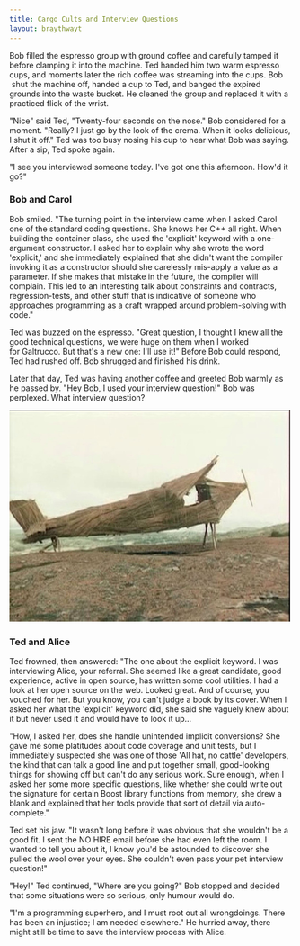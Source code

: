 ```yaml
---
title: Cargo Cults and Interview Questions
layout: braythwayt
---
```


Bob filled the espresso group with ground coffee and carefully tamped it before clamping it into the machine. Ted handed him two warm espresso cups, and moments later the rich coffee was streaming into the cups. Bob  shut the machine off, handed a cup to Ted, and banged the expired grounds into the waste bucket. He cleaned the group and replaced it with a practiced flick of the wrist.

"Nice" said Ted, "Twenty-four seconds on the nose." Bob considered for a moment. "Really? I just go by the look of the crema. When it looks delicious, I shut it off." Ted was too busy nosing his cup to hear what Bob was saying. After a sip, Ted spoke again.

"I see you interviewed someone today. I've got one this afternoon. How'd it go?"

### Bob and Carol

Bob smiled. "The turning point in the interview came when I asked Carol one of the standard coding questions. She knows her C++ all right. When building the container class, she used the 'explicit' keyword with a one-argument constructor. I asked her to explain why she wrote the word 'explicit,' and she immediately explained that she didn't want the compiler invoking it as a constructor should she carelessly mis-apply a value as a parameter. If she makes that mistake in the future, the compiler will complain. This led to an interesting talk about constraints and contracts, regression-tests, and other stuff that is indicative of someone who approaches programming as a craft wrapped around problem-solving with code."

Ted was buzzed on the espresso. "Great question, I thought I knew all the good technical questions, we were huge on them when I worked for Galtrucco. But that's a new one: I'll use it!" Before Bob could respond, Ted had rushed off. Bob shrugged and finished his drink.

Later that day, Ted was having another coffee and greeted Bob warmly as he passed by. "Hey Bob, I used your interview question!" Bob was perplexed. What interview question?

![plane](/assets/images/plane.jpg)

### Ted and Alice

Ted frowned, then answered: "The one about the explicit keyword. I was interviewing Alice, your referral. She seemed like a great candidate, good experience, active in open source, has written some cool utilities. I had a look at her open source on the web. Looked great. And of course, you vouched for her. But you know, you can't judge a book by its cover. When I asked her what the 'explicit' keyword did, she said she vaguely knew about it but never used it and would have to look it up...

"How, I asked her, does she handle unintended implicit conversions? She gave me some platitudes about code coverage and unit tests, but I immediately suspected she was one of those 'All hat, no cattle' developers, the kind that can talk a good line and put together small, good-looking things for showing off but can't do any serious work. Sure enough, when I asked her some more specific questions, like whether she could write out the signature for certain Boost library functions from memory, she drew a blank and explained that her tools provide that sort of detail via auto-complete."

Ted set his jaw. "It wasn't long before it was obvious that she wouldn't be a good fit. I sent the NO HIRE email before she had even left the room. I wanted to tell you about it, I know you'd be astounded to discover she pulled the wool over your eyes. She couldn't even pass your pet interview question!"

"Hey!" Ted continued, "Where are you going?" Bob stopped and decided that some situations were so serious, only humour would do.

"I'm a programming superhero, and I must root out all wrongdoings. There has been an injustice; I am needed elsewhere." He hurried away, there might still be time to save the interview process with Alice.
